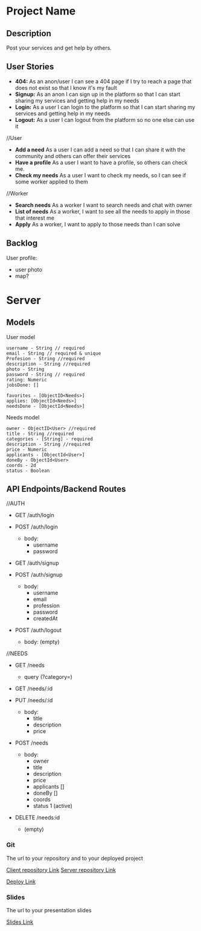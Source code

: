 # Project Name

## Description

Post your services and get help by others.

## User Stories

-  **404:** As an anon/user I can see a 404 page if I try to reach a page that does not exist so that I know it's my fault
-  **Signup:** As an anon I can sign up in the platform so that I can start sharing my services and getting help in my needs
-  **Login:** As a user I can login to the platform so that I can start sharing my services and getting help in my needs
-  **Logout:** As a user I can logout from the platform so no one else can use it

//User
-  **Add a need** As a user I can add a need so that I can share it with the community and others can offer their services
-  **Have a profile** As a user I want to have a profile, so others can check me.
-  **Check my needs** As a user I want to check my needs, so I can see if some worker applied to them

//Worker
-  **Search needs** As a worker I want to search needs and chat with owner
-  **List of needs** As a worker, I want to see all the needs to apply in those that interest me
-  **Apply** As a worker, I want to apply to those needs than I can solve

## Backlog

User profile:
- user photo
- map?
  
# Server

## Models

User model

```
username - String // required
email - String // required & unique
Profesion - String //required
description - String //required
photo - String
password - String // required
rating: Numeric
jobsDone: []

favorites - [ObjectID<Needs>]
applies: [ObjectId<Needs>]
needsDone - [ObjectId<Needs>]
```

Needs model

```
owner - ObjectID<User> //required
title - String //required
categories - [String] - required
description - String //required
price - Numeric
applicants - [ObjectId<User>]
doneBy - ObjectId<User>
coords - 2d
status - Boolean
```


## API Endpoints/Backend Routes

//AUTH

- GET /auth/login

- POST /auth/login
  - body:
    - username
    - password

- GET /auth/signup

- POST /auth/signup
  - body:
    - username
    - email
    - profession
    - password
    - createdAt

- POST /auth/logout
  - body: (empty)


//NEEDS

- GET /needs
    - query (?category=)

- GET /needs/:id


- PUT /needs/:id
    - body:
        - title
        - description
        - price

- POST /needs
    - body:
        - owner
        - title
        - description
        - price
        - applicants []
        - doneBy []
        - coords
        - status 1 (active)

- DELETE /needs:id
    - (empty)

### Git

The url to your repository and to your deployed project

[Client repository Link](http://github.com)
[Server repository Link](http://github.com)

[Deploy Link](http://heroku.com)

### Slides

The url to your presentation slides

[Slides Link](http://slides.com)